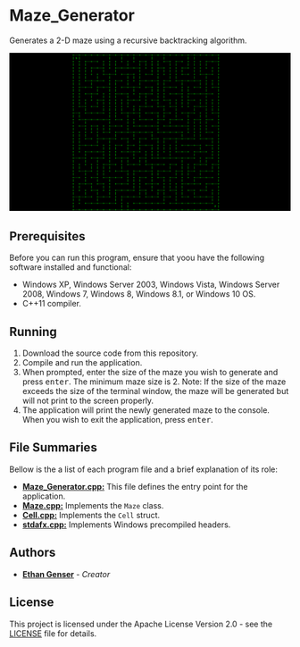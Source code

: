 # Maze_Generator
Generates a 2-D maze using a recursive backtracking algorithm.

![example](Reference/example.png)

## Prerequisites

Before you can run this program, ensure that yoou have the following software installed and functional:
* Windows XP, Windows Server 2003, Windows Vista, Windows Server 2008, Windows 7, Windows 8, Windows 8.1, or Windows 10 OS.
* C++11 compiler.

## Running
1. Download the source code from this repository.
2. Compile and run the application.
3. When prompted, enter the size of the maze you wish to generate and press <kbd>enter</kbd>. The minimum maze size is 2. Note: If the size of the maze exceeds the size of the terminal window, the maze will be generated but will not print to the screen properly.
4. The application will print the newly generated maze to the console. When you wish to exit the application, press <kbd>enter</kbd>.

## File Summaries

Bellow is the a list of each program file and a brief explanation of its role:

* [__Maze_Generator.cpp:__](Maze_Generator.cpp) This file defines the entry point for the application.
* [__Maze.cpp:__](Maze.cpp) Implements the `Maze` class.
* [__Cell.cpp:__](Cell.cpp) Implements the `Cell` struct.
* [__stdafx.cpp:__](stdafx.cpp) Implements Windows precompiled headers.

## Authors

* [**Ethan Genser**](https://github.com/Ethan-Genser) - *Creator*

## License

This project is licensed under the Apache License Version 2.0 - see the [LICENSE](LICENSE) file for details.
